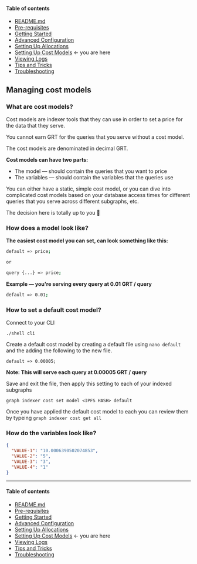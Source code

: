 #### Table of contents

- [README.md](https://github.com/aavegotchi/graph-polygon-docker/blob/main/README.md)
- [Pre-requisites](https://github.com/aavegotchi/graph-polygon-docker/blob/main/docs/pre-requisites.md)
- [Getting Started](https://github.com/aavegotchi/graph-polygon-docker/blob/main/docs/getting-started.md)
- [Advanced Configuration](https://github.com/aavegotchi/graph-polygon-docker/blob/main/docs/advanced-config.md)
- [Setting Up Allocations](https://github.com/aavegotchi/graph-polygon-docker/blob/main/docs/allocations.md)
- [Setting Up Cost Models](https://github.com/aavegotchi/graph-polygon-docker/blob/main/docs/costmodels.md) <- you are here
- [Viewing Logs](https://github.com/aavegotchi/graph-polygon-docker/blob/main/docs/logs.md)
- [Tips and Tricks](https://github.com/aavegotchi/graph-polygon-docker/blob/main/docs/tips.md)
- [Troubleshooting](https://github.com/aavegotchi/graph-polygon-docker/blob/main/docs/troubleshooting.md)



## Managing cost models
### What are cost models?

Cost models are indexer tools that they can use in order to set a price for the data that they serve.

You cannot earn GRT for the queries that you serve without a cost model.

The cost models are denominated in decimal GRT.

**Cost models can have two parts:**

-   The model — should contain the queries that you want to price
-   The variables — should contain the variables that the queries use

You can either have a static, simple cost model, or you can dive into complicated cost models based on your database access times for different queries that you serve across different subgraphs, etc.

The decision here is totally up to you 🙂

### How does a model look like?

**The easiest cost model you can set, can look something like this:**

```bash
default => price;

or

query {...} => price;

```

**Example — you're serving every query at 0.01 GRT / query**

```bash
default => 0.01;

```

### How to set a default cost model?

Connect to your CLI 

```
./shell cli
```

Create a default cost model by creating a default file using `nano default` and the adding the following to the new file.
```
default => 0.00005;
```
**Note: This will serve each query at 0.00005 GRT / query**

Save and exit the file, then apply this setting to each of your indexed subgraphs
```
graph indexer cost set model <IPFS HASH> default
```

Once you have applied the default cost model to each you can review them by typeing `graph indexer cost get all`


### How do the variables look like?

```json
{                              
  "VALUE-1": "10.0006390502074853",
  "VALUE-2": "5",                 
  "VALUE-3": "3",                
  "VALUE-4": "1"               
}

```

---------------------


#### Table of contents

- [README.md](https://github.com/aavegotchi/graph-polygon-docker/blob/main/README.md)
- [Pre-requisites](https://github.com/aavegotchi/graph-polygon-docker/blob/main/docs/pre-requisites.md)
- [Getting Started](https://github.com/aavegotchi/graph-polygon-docker/blob/main/docs/getting-started.md)
- [Advanced Configuration](https://github.com/aavegotchi/graph-polygon-docker/blob/main/docs/advanced-config.md)
- [Setting Up Allocations](https://github.com/aavegotchi/graph-polygon-docker/blob/main/docs/allocations.md)
- [Setting Up Cost Models](https://github.com/aavegotchi/graph-polygon-docker/blob/main/docs/costmodels.md) <- you are here
- [Viewing Logs](https://github.com/aavegotchi/graph-polygon-docker/blob/main/docs/logs.md)
- [Tips and Tricks](https://github.com/aavegotchi/graph-polygon-docker/blob/main/docs/tips.md)
- [Troubleshooting](https://github.com/aavegotchi/graph-polygon-docker/blob/main/docs/troubleshooting.md)
